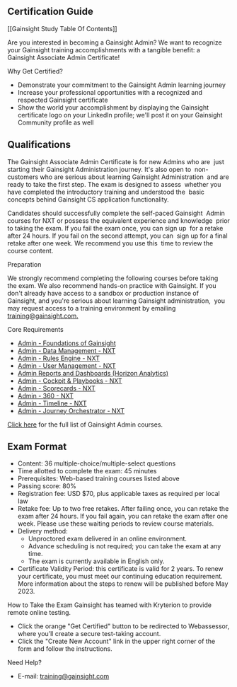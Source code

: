 ## Certification Guide

[[Gainsight Study Table Of Contents]]

Are you interested in becoming a Gainsight Admin? We want to recognize  your Gainsight training accomplishments with a tangible benefit: a  Gainsight Associate Admin Certificate!

Why Get Certified?

- Demonstrate your commitment to the Gainsight Admin learning journey
- Increase your professional opportunities with a recognized and respected Gainsight certificate
- Show the world your accomplishment by displaying the Gainsight certificate logo on your LinkedIn profile; we'll post it on your Gainsight Community profile as well

## Qualifications

The Gainsight Associate Admin Certificate is for new Admins who are  just starting their Gainsight Administration journey. It's also open to  non-customers who are serious about learning Gainsight Administration  and are ready to take the first step. The exam is designed to assess  whether you have completed the introductory training and understood the  basic concepts behind Gainsight CS application functionality.

Candidates should successfully complete the self-paced Gainsight  Admin courses for NXT or possess the equivalent experience and knowledge  prior to taking the exam. If you fail the exam once, you can sign up  for a retake after 24 hours. If you fail on the second attempt, you can  sign up for a final retake after one week. We recommend you use this  time to review the course content.

Preparation

We strongly recommend completing the following courses before taking  the exam. We also recommend hands-on practice with Gainsight. If you  don't already have access to a sandbox or production instance of  Gainsight, and you're serious about learning Gainsight administration,  you may request access to a training environment by emailing [training@gainsight.com.](mailto:training@gainsight.com)

Core Requirements

- [Admin - Foundations of Gainsight](https://education.gainsight.com/foundations-of-gainsight-scorm-version)
- [Admin - Data Management - NXT](https://education.gainsight.com/data-management-in-gainsight)
- [Admin - Rules Engine - NXT](https://education.gainsight.com/admin-rules-engine-nxt)
- [Admin - User Management - NXT](https://education.gainsight.com/admin-user-management-nxt)
- [Admin Reports and Dashboards (Horizon Analytics)](https://education.gainsight.com/admin-reports-and-dashboards-horizon-analytics-nxt)
- [Admin - Cockpit & Playbooks - NXT](https://education.gainsight.com/admin-cockpit-playbooks-nxt)
- [Admin - Scorecards - NXT](https://education.gainsight.com/admin-scorecards-nxt)
- [Admin - 360 - NXT](https://education.gainsight.com/admin-360-nxt)
- [Admin - Timeline - NXT](https://education.gainsight.com/admin-timeline-nxt)
- [Admin - Journey Orchestrator - NXT](https://education.gainsight.com/admin-journey-orchestrator-nxt/390112/scorm/2nwjdlboa6w2l)

[Click here](https://education.gainsight.com/page/self-paced-learning) for the full list of Gainsight Admin courses.

## Exam Format

- Content: 36 multiple-choice/multiple-select questions
- Time allotted to complete the exam: 45 minutes
- Prerequisites: Web-based training courses listed above
- Passing score: 80%
- Registration fee: USD $70, plus applicable taxes as required per local law
- Retake fee: Up to two free retakes. After failing once, you can retake the exam after 24 hours. If you fail again, you can retake the exam after one week. Please use these waiting periods to review course materials.
- Delivery method:
    - Unproctored exam delivered in an online environment.
    - Advance scheduling is not required; you can take the exam at any time.
    - The exam is currently available in English only.
- Certificate Validity Period: this certificate is valid for 2 years. To renew your certificate, you must meet our continuing education requirement. More information about the steps to renew will be published before May 2023.

How to Take the Exam
Gainsight has teamed with Kryterion to provide remote online testing.

- Click the orange "Get Certified" button to be redirected to Webassessor, where you’ll create a secure test-taking account.
- Click the "Create New Account" link in the upper right corner of the form and follow the instructions.

Need Help?

- E-mail: [training@gainsight.com](mailto:training@gainsight.com)